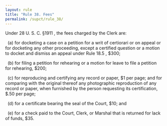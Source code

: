 ```yaml
---
layout: rule
title: "Rule 38. Fees"
permalink: /supct/rule_38/
---
```


Under 28 U. S. C. §1911 , the fees charged by the Clerk are:


&nbsp;&nbsp;(a) for docketing a case on a petition for a writ of certiorari or on appeal or for docketing any other proceeding, except a certified question or a motion to docket and dismiss an appeal under Rule 18.5 , $300;


&nbsp;&nbsp;(b) for filing a petition for rehearing or a motion for leave to file a petition for rehearing, $200;


&nbsp;&nbsp;(c) for reproducing and certifying any record or paper, $1 per page; and for comparing with the original thereof any photographic reproduction of any record or paper, when furnished by the person requesting its certification, $.50 per page;


&nbsp;&nbsp;(d) for a certificate bearing the seal of the Court, $10; and


&nbsp;&nbsp;(e) for a check paid to the Court, Clerk, or Marshal that is returned for lack of funds, $35.